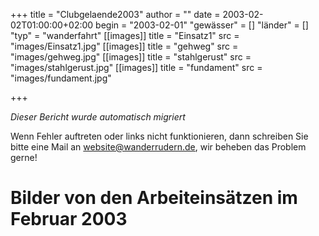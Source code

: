 +++
title = "Clubgelaende2003"
author = ""
date = 2003-02-02T01:00:00+02:00
begin = "2003-02-01"
"gewässer" = []
"länder" = []
"typ" = "wanderfahrt"
[[images]]
title = "Einsatz1"
src = "images/Einsatz1.jpg"
[[images]]
title = "gehweg"
src = "images/gehweg.jpg"
[[images]]
title = "stahlgerust"
src = "images/stahlgerust.jpg"
[[images]]
title = "fundament"
src = "images/fundament.jpg"

+++


*Dieser Bericht wurde automatisch migriert*

Wenn Fehler auftreten oder links nicht funktionieren, dann schreiben Sie bitte eine Mail an website@wanderrudern.de, wir beheben das Problem gerne!



# Bilder von den Arbeiteinsätzen im Februar 2003


